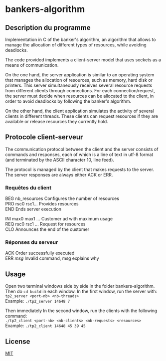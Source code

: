 # bankers-algorithm

## Description du programme

Implementation in C of the banker's algorithm, an algorithm that allows to manage the allocation of different types of resources, while avoiding deadlocks.

The code provided implements a client-server model that uses sockets as a means of communication.

On the one hand, the server application is similar to an operating system that manages the allocation of resources, such as memory, hard disk or printers. This server simultaneously receives several resource requests from different clients through connections. For each connection/request, the server must decide when resources can be allocated to the client, in order to avoid deadlocks by following the banker's algorithm.

On the other hand, the client application simulates the activity of several clients in different threads. These clients can request resources if they are available or release resources they currently hold.

## Protocole client-serveur

The communication protocol between the client and the server consists of commands and responses, each of which is a line of text in utf-8 format (and terminated by the ASCII character 10, line feed).

The protocol is managed by the client that makes requests to the server. The server responses are always either ACK or ERR.

### Requêtes du client

BEG nb_resources          Configures the number of resources  
PRO rsc0 rsc1...              Provides resources  
END                                 Ends server execution  

INI max0 max1 ...            Customer ad with maximum usage  
REQ rsc0 rsc1 ...             Request for resources  
CLO                                 Announces the end of the customer  

### Réponses du serveur 

ACK                 Order successfully executed  
ERR *msg*       Invalid command, msg explains why

## Usage

Open two terminal windows side by side in the folder bankers-algorithm. Then do ``cd build`` in each window.
In the first window, run the server with:  
``tp2_server <port-nb> <nb-threads>``  
Example: ``./tp2_server 14648 7``  

Then immediately In the second window, run the clients with the following command:  
```./tp2_client <port-nb> <nb-clients> <nb-requests> <resources>```  
Example: ``./tp2_client 14648 45 39 45``

## License
[MIT](https://raw.githubusercontent.com/Nakwendaa/bankers-algorithm/master/LICENSE)
